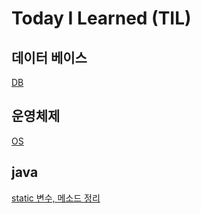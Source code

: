 # Today I Learned (TIL)

## 데이터 베이스
[DB](https://github.com/yhwjd/TIL/tree/main/DB)  

## 운영체제

[OS](https://github.com/yhwjd/TIL/tree/main/OS)   

## java

[static 변수, 메소드 정리](https://github.com/yhwjd/TIL/tree/main/java)
